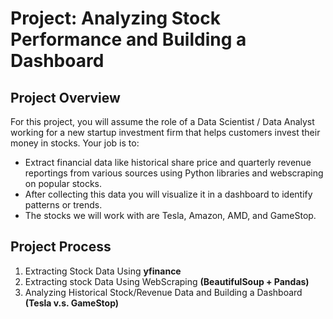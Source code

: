 # Project: Analyzing Stock Performance and Building a Dashboard

## Project Overview
For this project, you will assume the role of a Data Scientist / Data Analyst working for a new startup investment firm that helps customers invest their money in stocks. Your job is to:
* Extract financial data like historical share price and quarterly revenue reportings from various sources using Python libraries and webscraping on popular stocks.
* After collecting this data you will visualize it in a dashboard to identify patterns or trends.
* The stocks we will work with are Tesla, Amazon, AMD, and GameStop.

## Project Process
1. Extracting Stock Data Using **yfinance**
2. Extracting stock Data Using WebScraping **(BeautifulSoup + Pandas)**
3. Analyzing Historical Stock/Revenue Data and Building a Dashboard **(Tesla v.s. GameStop)**
